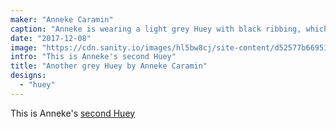 ```yaml
---
maker: "Anneke Caramin"
caption: "Anneke is wearing a light grey Huey with black ribbing, which isn't very obvious on this black skirt."
date: "2017-12-08"
image: "https://cdn.sanity.io/images/hl5bw8cj/site-content/d52577b6695162b240cb298ab4af8d828527a84d-2000x1295.jpg"
intro: "This is Anneke's second Huey"
title: "Another grey Huey by Anneke Caramin"
designs:
  - "huey"
---
```


This is Anneke's [second Huey](/en/showcase/anneke-huey/)


